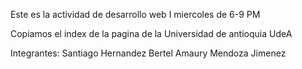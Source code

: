 Este es la actividad de desarrollo web I miercoles de 6-9 PM

Copiamos el index de la pagina de la Universidad de antioquia UdeA

Integrantes:
Santiago Hernandez Bertel
Amaury Mendoza Jimenez
